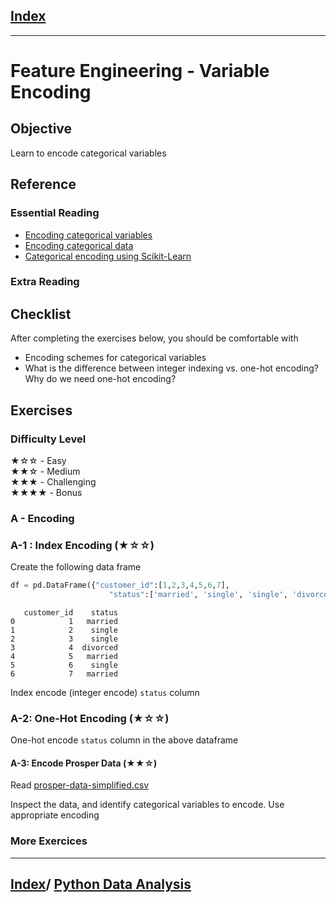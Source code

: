 <link rel='stylesheet' href='../assets/css/main.css'/>

## [Index](../README.md)

---

# Feature Engineering - Variable Encoding

## Objective

Learn to encode categorical variables

## Reference

### Essential Reading

* [Encoding categorical variables](https://heartbeat.fritz.ai/hands-on-with-feature-engineering-techniques-encoding-categorical-variables-be4bc0715394)
* [Encoding categorical data](https://towardsdatascience.com/understanding-feature-engineering-part-2-categorical-data-f54324193e63)
* [Categorical encoding using Scikit-Learn](https://towardsdatascience.com/categorical-encoding-using-label-encoding-and-one-hot-encoder-911ef77fb5bd)

### Extra Reading


## Checklist

After completing the exercises below, you should be comfortable with

* Encoding schemes for categorical variables
* What is the difference between integer indexing vs. one-hot encoding?  Why do we need one-hot encoding?

## Exercises

### Difficulty Level

★☆☆  - Easy  
★★☆  - Medium  
★★★  - Challenging  
★★★★ - Bonus

### A - Encoding

### A-1 : Index Encoding (★☆☆)

Create the following data frame

```python
df = pd.DataFrame({"customer_id":[1,2,3,4,5,6,7], 
                      "status":['married', 'single', 'single', 'divorced', 'married' ,'single', 'married' ]})
```

```text
   customer_id    status
0            1   married
1            2    single
2            3    single
3            4  divorced
4            5   married
5            6    single
6            7   married
```

Index encode (integer encode) `status` column

### A-2: One-Hot Encoding (★☆☆)

One-hot encode `status` column in the above dataframe

#### A-3: Encode Prosper Data (★★☆)

Read [prosper-data-simplified.csv](https://s3.amazonaws.com/elephantscale-public/data/prosper-loan/prosper-loan-data-simplified.csv)

Inspect the data, and identify categorical variables to encode.  Use appropriate encoding


### More Exercices


---

## [Index](../README.md)/ [Python Data Analysis](0-README.md)
